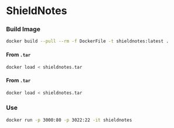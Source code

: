 # ShieldNotes


### Build Image
```bash
docker build --pull --rm -f DockerFile -t shieldnotes:latest .
```

#### From `.tar`
```bash
docker load < shieldnotes.tar
```

#### From `.tar`
```bash
docker load < shieldnotes.tar
```



### Use

```bash
docker run -p 3000:80 -p 3022:22 -it shieldnotes
```